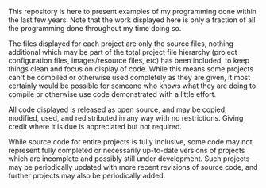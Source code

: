 This repository is here to present examples of my programming done within the last few years. Note that the work displayed here is only a fraction of all the programming done throughout my time doing so.

The files displayed for each project are only the source files, nothing additional which may be part of the total project file hierarchy (project configuration files, images/resource files, etc) has been included, to keep things clean and focus on display of code. While this means some projects can't be compiled or otherwise used completely as they are given, it most certainly would be possible for someone who knows what they are doing to compile or otherwise use code demonstrated with a little effort.

All code displayed is released as open source, and may be copied, modified, used, and redistributed in any way with no restrictions. Giving credit where it is due is appreciated but not required.

While source code for entire projects is fully inclusive, some code may not represent fully completed or necessarily up-to-date versions of projects which are incomplete and possibly still under development. Such projects may be periodically updated with more recent revisions of source code, and further projects may also be periodically added.
